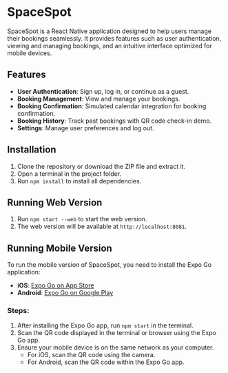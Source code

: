 # SpaceSpot

SpaceSpot is a React Native application designed to help users manage their bookings seamlessly. It provides features such as user authentication, viewing and managing bookings, and an intuitive interface optimized for mobile devices.

## Features

- **User Authentication**: Sign up, log in, or continue as a guest.
- **Booking Management**: View and manage your bookings.
- **Booking Confirmation**: Simulated calendar integration for booking confirmation.
- **Booking History**: Track past bookings with QR code check-in demo.
- **Settings**: Manage user preferences and log out.

## Installation

1. Clone the repository or download the ZIP file and extract it.
2. Open a terminal in the project folder.
3. Run `npm install` to install all dependencies.

## Running Web Version

1. Run `npm start --web` to start the web version.
2. The web version will be available at `http://localhost:8081`.

## Running Mobile Version

To run the mobile version of SpaceSpot, you need to install the Expo Go application:

- **iOS**: [Expo Go on App Store](https://apps.apple.com/us/app/expo-go/id982107779)
- **Android**: [Expo Go on Google Play](https://play.google.com/store/apps/details?id=host.exp.exponent)

### Steps:

1. After installing the Expo Go app, run `npm start` in the terminal.
2. Scan the QR code displayed in the terminal or browser using the Expo Go app.
3. Ensure your mobile device is on the same network as your computer.
   - For iOS, scan the QR code using the camera.
   - For Android, scan the QR code within the Expo Go app.
